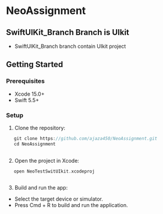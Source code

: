 # NeoAssignment

## SwiftUIKit_Branch Branch is UIkit 
- SwiftUIKit_Branch branch contain UIkit project


## Getting Started

### Prerequisites
- Xcode 15.0+
- Swift 5.5+

### Setup
1. Clone the repository:
```swift
   git clone https://github.com/ajaza450/NeoAssignment.git
   cd NeoAssignment
   
```

2. Open the project in Xcode:
```swift
   open NeoTestSwitUIkit.xcodeproj
   
```

3. Build and run the app:

- Select the target device or simulator.
- Press Cmd + R to build and run the application.
